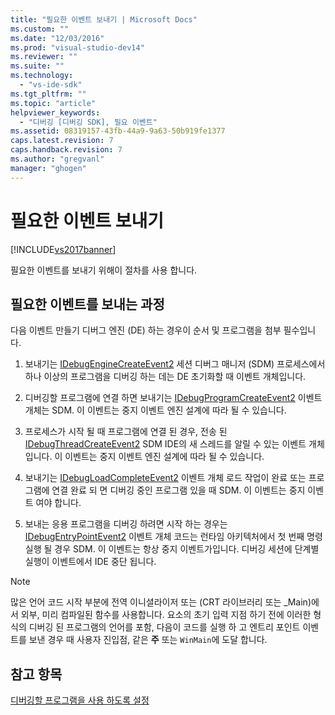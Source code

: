 ```yaml
---
title: "필요한 이벤트 보내기 | Microsoft Docs"
ms.custom: ""
ms.date: "12/03/2016"
ms.prod: "visual-studio-dev14"
ms.reviewer: ""
ms.suite: ""
ms.technology: 
  - "vs-ide-sdk"
ms.tgt_pltfrm: ""
ms.topic: "article"
helpviewer_keywords: 
  - "디버깅 [디버깅 SDK], 필요 이벤트"
ms.assetid: 08319157-43fb-44a9-9a63-50b919fe1377
caps.latest.revision: 7
caps.handback.revision: 7
ms.author: "gregvanl"
manager: "ghogen"
---
```

# 필요한 이벤트 보내기
[!INCLUDE[vs2017banner](../../code-quality/includes/vs2017banner.md)]

필요한 이벤트를 보내기 위해이 절차를 사용 합니다.  
  
## 필요한 이벤트를 보내는 과정  
 다음 이벤트 만들기 디버그 엔진 \(DE\) 하는 경우이 순서 및 프로그램을 첨부 필수입니다.  
  
1.  보내기는  [IDebugEngineCreateEvent2](../../extensibility/debugger/reference/idebugenginecreateevent2.md) 세션 디버그 매니저 \(SDM\) 프로세스에서 하나 이상의 프로그램을 디버깅 하는 데는 DE 초기화할 때 이벤트 개체입니다.  
  
2.  디버깅할 프로그램에 연결 하면 보내기는  [IDebugProgramCreateEvent2](../../extensibility/debugger/reference/idebugprogramcreateevent2.md) 이벤트 개체는 SDM.  이 이벤트는 중지 이벤트 엔진 설계에 따라 될 수 있습니다.  
  
3.  프로세스가 시작 될 때 프로그램에 연결 된 경우, 전송 된  [IDebugThreadCreateEvent2](../../extensibility/debugger/reference/idebugthreadcreateevent2.md) SDM IDE의 새 스레드를 알릴 수 있는 이벤트 개체입니다.  이 이벤트는 중지 이벤트 엔진 설계에 따라 될 수 있습니다.  
  
4.  보내기는  [IDebugLoadCompleteEvent2](../../extensibility/debugger/reference/idebugloadcompleteevent2.md) 이벤트 개체 로드 작업이 완료 또는 프로그램에 연결 완료 되 면 디버깅 중인 프로그램 있을 때 SDM.  이 이벤트는 중지 이벤트 여야 합니다.  
  
5.  보내는 응용 프로그램을 디버깅 하려면 시작 하는 경우는  [IDebugEntryPointEvent2](../../extensibility/debugger/reference/idebugentrypointevent2.md) 이벤트 개체 코드는 런타임 아키텍처에서 첫 번째 명령 실행 될 경우 SDM.  이 이벤트는 항상 중지 이벤트가입니다.  디버깅 세션에 단계별 실행이 이벤트에서 IDE 중단 됩니다.  
  
> [!NOTE]
>  많은 언어 코드 시작 부분에 전역 이니셜라이저 또는 \(CRT 라이브러리 또는 \_Main\)에서 외부, 미리 컴파일된 함수를 사용합니다.  요소의 초기 입력 지점 하기 전에 이러한 형식의 디버깅 된 프로그램의 언어를 포함, 다음이 코드를 실행 하 고 엔트리 포인트 이벤트를 보낸 경우 때 사용자 진입점, 같은  **주** 또는 `WinMain`에 도달 합니다.  
  
## 참고 항목  
 [디버깅할 프로그램을 사용 하도록 설정](../../extensibility/debugger/enabling-a-program-to-be-debugged.md)